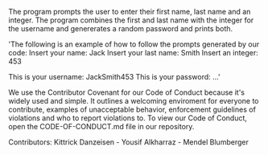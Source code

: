 The program prompts the user to enter their first name, last name and an integer.
The program combines the first and last name with the integer for the username and genererates a random password and prints both.


'The following is an example of how to follow the prompts generated by our code:
Insert your name:
Jack
Insert your last name: 
Smith
Insert an integer:
453

This is your username: JackSmith453
This is your password: ...'

We use the Contributor Covenant for our Code of Conduct because it's widely used and simple. It outlines a welcoming enviroment for everyone to contribute, examples of unacceptable behavior, enforcement guidelines of violations and who to report violations to. To view our Code of Conduct, open the CODE-OF-CONDUCT.md file in our repository. 

Contributors: Kittrick Danzeisen - Yousif Alkharraz - Mendel Blumberger
